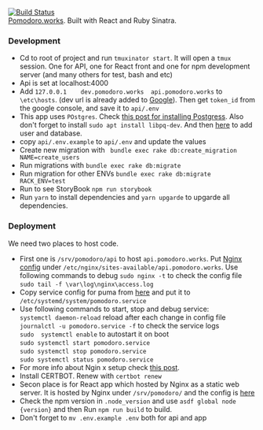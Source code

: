 [![Build Status](https://img.shields.io/endpoint.svg?url=https%3A%2F%2Factions-badge.atrox.dev%2Fsizief%2Fpomodoro%2Fbadge%3Fref%3Dmaster&style=for-the-badge)](https://actions-badge.atrox.dev/sizief/pomodoro/goto?ref=master)    
[Pomodoro.works](https://pomodoro.works). Built with React and Ruby Sinatra. 

### Development

- Cd to root of project and run `tmuxinator start`. It will open a `tmux` session. One for API, one for React front and one for npm development server (and many others for test, bash and etc)   
- Api is set at localhost:4000  
- Add `127.0.0.1	dev.pomodoro.works 	api.pomodoro.works` to `\etc\hosts`. (dev url is already added to [Google](https://console.developers.google.com/apis/credentials?project=pomodoro-1574243762652)). Then get `token_id` from the google console, and save it to `api/.env`
- This app uses `POstgres`. Check [this post for installing Postgress](https://www.digitalocean.com/community/tutorials/how-to-install-and-use-postgresql-on-ubuntu-18-04). Also don't forget to install `sudo apt install libpq-dev`. And then [here](https://github.com/sizief/cheatsheet/blob/master/postgres.md) to add user and database.
- copy `api/.env.example` to `api/.env` and update the values
- Create new migration with ` bundle exec rake db:create_migration NAME=create_users`  
- Run migrations with `bundle exec rake db:migrate`
- Run migration for other ENVs `bundle exec rake db:migrate RACK_ENV=test`
- Run to see StoryBook `npm run storybook`
- Run `yarn` to install dependencies and `yarn upgarde` to upgarde all dependencies.

### Deployment

We need two places to host code. 
- First one is `/srv/pomodoro/api` to host `api.pomodoro.works`. Put [Nginx config](api/config/api.nginx) under `/etc/nginx/sites-available/api.pomodoro.works`. Use following commands to debug
  `sudo nginx -t` to check the config file  
  `sudo tail -f \var\log\nginx\access.log`
- Copy service config for puma from [here](api/config/api.systemd) and put it to `/etc/systemd/system/pomodoro.service`
- Use following commands to start, stop and debug service:  
  `systemctl daemon-reload` reload after each change in config file  
  `journalctl -u pomodoro.service -f` to check the service logs  
  `sudo  systemctl enable` to autostart it on boot  
  `sudo systemctl start pomodoro.service`  
  `sudo systemctl stop pomodoro.service`  
  `sudo systemctl status pomodoro.service`  
- For more info about Ngin x setup check [this post](https://www.digitalocean.com/community/tutorials/how-to-set-up-nginx-server-blocks-virtual-hosts-on-ubuntu-16-04).   
- Install CERTBOT. Renew with `certbot renew`
- Secon place is for React app which hosted by Nginx as a static web server. It is hosted by Nginx under `/srv/pomodoro/` and the config is [here](app/config/app.nginx) 
- Check the npm version in `.node_version` and use `asdf global node {version}` and then Run `npm run build` to build.
- Don't forget to `mv .env.example .env` both for api and app
